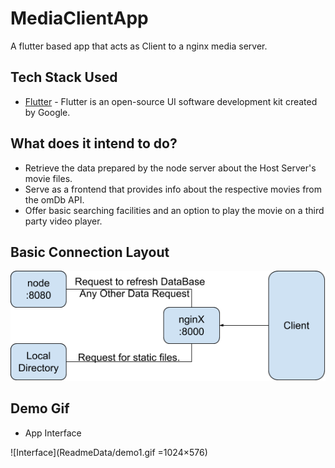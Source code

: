 # MediaClientApp

A flutter based app that acts as Client to a nginx media server.

## Tech Stack Used

* [Flutter](https://flutter.dev/) - Flutter is an open-source UI software development kit created by Google.

## What does it intend to do?

* Retrieve the data prepared by the node server about the Host Server's movie files.
* Serve as a frontend that provides info about the respective movies from the omDb API.
* Offer basic searching facilities and an option to play the movie on a third party video player.

## Basic Connection Layout
 ![basic](ReadmeData/MediaAppArch.png)
## Demo Gif

* App Interface

![Interface](ReadmeData/demo1.gif =1024×576)
